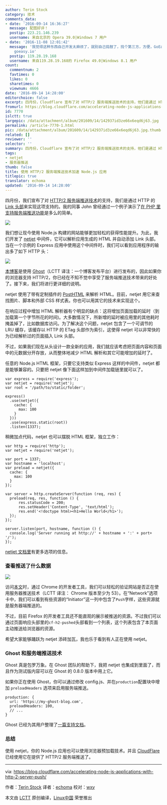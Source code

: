 ```yaml
---
author: Terin Stock
category: 技术
comments_data:
- date: '2016-09-14 16:36:27'
  message: 配图好评！
  postip: 223.21.146.239
  username: 来自北京的 Opera 39.0|Windows 7 用户
- date: '2016-11-08 12:01:42'
  message: '我觉得这种东西自己开发太麻烦了，就别自己捣鼓了，找个第三方，方便，GoEasy就挺不错的，我昨天试了一下，代码简洁易懂，几分钟我就洗了一个自己的实时推送功能；官网:
    goeasy.io'
  postip: 119.28.19.168
  username: 来自119.28.19.168的 Firefox 49.0|Windows 8.1 用户
count:
  commentnum: 2
  favtimes: 0
  likes: 0
  sharetimes: 0
  viewnum: 4666
date: '2016-09-14 14:28:00'
editorchoice: false
excerpt: 四月份，Cloudflare 宣布了对 HTTP/2 服务端推送技术的支持，他们是通过 HTTP 的 Link 头部来实现这项支持的。
fromurl: https://blog.cloudflare.com/accelerating-node-js-applications-with-http-2-server-push/
id: 7770
islctt: true
largepic: /data/attachment/album/201609/14/142937id3ze66x6eqd6j63.jpg
permalink: /article-7770-1.html
pic: /data/attachment/album/201609/14/142937id3ze66x6eqd6j63.jpg.thumb.jpg
related: []
reviewer: ''
selector: ''
summary: 四月份，Cloudflare 宣布了对 HTTP/2 服务端推送技术的支持，他们是通过 HTTP 的 Link 头部来实现这项支持的。
tags:
- netjet
- 服务器推送
thumb: false
title: 使用 HTTP/2 服务端推送技术加速 Node.js 应用
titlepic: true
translator: echoma
updated: '2016-09-14 14:28:00'
---
```


四月份，我们宣布了对 [HTTP/2 服务端推送技术](https://www.cloudflare.com/http2/server-push/)的支持，我们是通过 HTTP 的 [Link 头部](https://www.w3.org/wiki/LinkHeader)来实现这项支持的。我的同事 John 曾经通过一个例子演示了[在 PHP 里支持服务端推送功能](https://blog.cloudflare.com/using-http-2-server-push-with-php/)是多么的简单。


![](/data/attachment/album/201609/14/142937id3ze66x6eqd6j63.jpg)


我们想让现今使用 Node.js 构建的网站能够更加轻松的获得性能提升。为此，我们开发了 [netjet](https://www.npmjs.com/package/netjet) 中间件，它可以解析应用生成的 HTML 并自动添加 Link 头部。当在一个示例的 Express 应用中使用这个中间件时，我们可以看到应用程序的输出多了如下 HTTP 头：


![](/data/attachment/album/201609/14/142907thea5xd18s8ot8xo.png)


[本博客](https://blog.cloudflare.com/accelerating-node-js-applications-with-http-2-server-push/)是使用 [Ghost](https://ghost.org/)（LCTT 译注：一个博客发布平台）进行发布的，因此如果你的浏览器支持 HTTP/2，你已经在不知不觉中享受了服务端推送技术带来的好处了。接下来，我们将进行更详细的说明。


netjet 使用了带有定制插件的 [PostHTML](https://github.com/posthtml/posthtml) 来解析 HTML。目前，netjet 用它来查找图片、脚本和外部 CSS 样式表。你也可以用其它的技术来实现这个。


在响应过程中增加 HTML 解析器有个明显的缺点：这将增加页面加载的延时（到加载第一个字节所花的时间)。大多数情况下，所新增的延时被应用里的其他耗时掩盖掉了，比如数据库访问。为了解决这个问题，netjet 包含了一个可调节的 LRU 缓存，该缓存以 HTTP 的 ETag 头部作为索引，这使得 netjet 可以非常快的为已经解析过的页面插入 Link 头部。


不过，如果我们现在从头设计一款全新的应用，我们就应该考虑把页面内容和页面中的元数据分开存放，从而整体地减少 HTML 解析和其它可能增加的延时了。


任意的 Node.js HTML 框架，只要它支持类似 Express 这样的中间件，netjet 都是能够兼容的。只要把 netjet 像下面这样加到中间件加载链里就可以了。



```
var express = require('express');
var netjet = require('netjet');
var root = '/path/to/static/folder';

express()
  .use(netjet({
    cache: {
      max: 100
    }
  }))
  .use(express.static(root))
  .listen(1337);

```

稍微加点代码，netjet 也可以摆脱 HTML 框架，独立工作：



```
var http = require('http');
var netjet = require('netjet');

var port = 1337;
var hostname = 'localhost';
var preload = netjet({
  cache: {
    max: 100
  }
});

var server = http.createServer(function (req, res) {
  preload(req, res, function () {
      res.statusCode = 200;
      res.setHeader('Content-Type', 'text/html');
      res.end('<!doctype html><h1>Hello World</h1>');
  });
});

server.listen(port, hostname, function () {
  console.log('Server running at http://' + hostname + ':' + port+ '/');
});

```

[netjet 文档里](https://www.npmjs.com/package/netjet)有更多选项的信息。


### 查看推送了什么数据


![](/data/attachment/album/201609/14/142909eebxdjlvb8pvz3vg.png)


访问[本文](https://blog.cloudflare.com/accelerating-node-js-applications-with-http-2-server-push/)时，通过 Chrome 的开发者工具，我们可以轻松的验证网站是否正在使用服务器推送技术（LCTT 译注： Chrome 版本至少为 53）。在“Network”选项卡中，我们可以看到有些资源的“Initiator”这一列中包含了`Push`字样，这些资源就是服务器端推送的。


不过，目前 Firefox 的开发者工具还不能直观的展示被推送的资源。不过我们可以通过页面响应头部里的`cf-h2-pushed`头部看到一个列表，这个列表包含了本页面主动推送给浏览器的资源。


希望大家能够踊跃为 netjet 添砖加瓦，我也乐于看到有人正在使用 netjet。


### Ghost 和服务端推送技术


Ghost 真是包罗万象。在 Ghost 团队的帮助下，我把 netjet 也集成到里面了，而且作为测试版内容可以在 Ghost 的 0.8.0 版本中用上它。


如果你正在使用 Ghost，你可以通过修改 config.js、并在`production`配置块中增加 `preloadHeaders` 选项来启用服务端推送。



```
production: {
  url: 'https://my-ghost-blog.com',
  preloadHeaders: 100,
  // ...
}

```

Ghost 已经为其用户整理了[一篇支持文档](http://support.ghost.org/preload-headers/)。


### 总结


使用 netjet，你的 Node.js 应用也可以使用浏览器预加载技术。并且 [CloudFlare](https://blog.cloudflare.com/accelerating-node-js-applications-with-http-2-server-push/) 已经使用它在提供了 HTTP/2 服务端推送了。




---


via: <https://blog.cloudflare.com/accelerating-node-js-applications-with-http-2-server-push/>


作者：[Terin Stock](https://blog.cloudflare.com/author/terin-stock/) 译者：[echoma](https://github.com/echoma) 校对：[wxy](https://github.com/wxy)


本文由 [LCTT](https://github.com/LCTT/TranslateProject) 原创编译，[Linux中国](https://linux.cn/) 荣誉推出